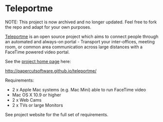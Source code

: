 Teleportme
========


NOTE: This project is now archived and no longer updated. Feel free to fork the repo and adapt for your own purposes.


[Teleportme](http://papercutsoftware.github.io/teleportme/) is an open source project which aims to connect people through an automated and always-on portal - Transport your inter-offices, meeting room, or common area communication across large distances with a FaceTime powered video portal.

See the [project home page](http://papercutsoftware.github.io/teleportme/) here: 

http://papercutsoftware.github.io/teleportme/

Requirements: 
* 2 x Apple Mac systems (e.g. Mac Mini) able to run FaceTime video
* Mac OS X 10.9 or higher
* 2 x Web Cams
* 2 x TVs or large Monitors

See project website for the full set of requirements.

